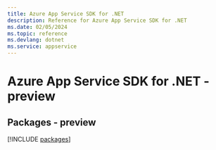 ```yaml
---
title: Azure App Service SDK for .NET
description: Reference for Azure App Service SDK for .NET
ms.date: 02/05/2024
ms.topic: reference
ms.devlang: dotnet
ms.service: appservice
---
```

# Azure App Service SDK for .NET - preview
## Packages - preview
[!INCLUDE [packages](app-service-index.md)]